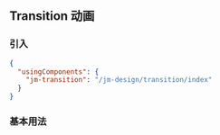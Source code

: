 ## Transition 动画

### 引入

```json
{
  "usingComponents": {
    "jm-transition": "/jm-design/transition/index"
  }
}
```

### 基本用法

